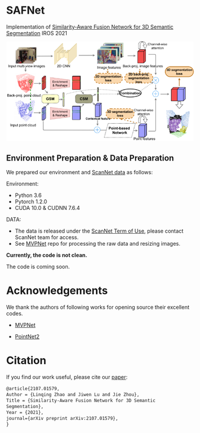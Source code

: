 # SAFNet
Implementation of [Similarity-Aware Fusion Network for 3D Semantic Segmentation](https://arxiv.org/abs/2107.01579) IROS 2021

![](./pipeline.png)

## Environment Preparation & Data Preparation

We prepared our environment and [ScanNet data](http://kaldir.vc.in.tum.de/scannet_benchmark/) as follows: 

Environment: 

  - Python 3.6
  - Pytorch 1.2.0
  - CUDA 10.0 & CUDNN 7.6.4
 
DATA: 

  - The data is released under the [ScanNet Term of Use](http://kaldir.vc.in.tum.de/scannet/ScanNet_TOS.pdf), please contact ScanNet team for access.
  - See [MVPNet](https://github.com/maxjaritz/mvpnet) repo for processing the raw data and resizing images.

<!-- ## Training -->

<!-- Pre-train 2D networks on the 2D semantic segmentation task.
```bash
python mvpnet/train_2d.py --cfg configs/scannet/unet_resnet34.yaml
```
 -->
 **Currently, the code is not clean.**
 
 The code is coming soon.
 
# Acknowledgements
We thank the authors of following works for opening source their excellent codes.

  - [MVPNet](https://github.com/maxjaritz/mvpnet)

  - [PointNet2](https://github.com/charlesq34/pointnet2)

# Citation
If you find our work useful, please cite our [paper](https://arxiv.org/abs/2107.01579):
```
@article{2107.01579,
Author = {Linqing Zhao and Jiwen Lu and Jie Zhou},
Title = {Similarity-Aware Fusion Network for 3D Semantic Segmentation},
Year = {2021},
journal={arXiv preprint arXiv:2107.01579},
}
```
